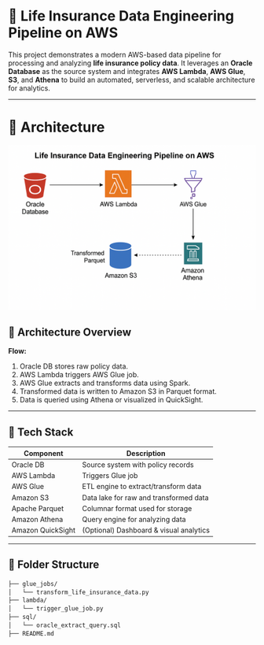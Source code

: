 # 🏥 Life Insurance Data Engineering Pipeline on AWS

This project demonstrates a modern AWS-based data pipeline for processing and analyzing **life insurance policy data**. It leverages an **Oracle Database** as the source system and integrates **AWS Lambda**, **AWS Glue**, **S3**, and **Athena** to build an automated, serverless, and scalable architecture for analytics.

---
# 🚀 Architecture
![Architecture Diagram](aws_data_fow.png)

## 🚀 Architecture Overview

**Flow:**

1. Oracle DB stores raw policy data.
2. AWS Lambda triggers AWS Glue job.
3. AWS Glue extracts and transforms data using Spark.
4. Transformed data is written to Amazon S3 in Parquet format.
5. Data is queried using Athena or visualized in QuickSight.

---

## 🧱 Tech Stack

| Component         | Description                               |
|------------------|-------------------------------------------|
| Oracle DB         | Source system with policy records         |
| AWS Lambda        | Triggers Glue job                         |
| AWS Glue          | ETL engine to extract/transform data      |
| Amazon S3         | Data lake for raw and transformed data    |
| Apache Parquet    | Columnar format used for storage          |
| Amazon Athena     | Query engine for analyzing data           |
| Amazon QuickSight | (Optional) Dashboard & visual analytics   |

---

## 📁 Folder Structure

```bash
├── glue_jobs/
│   └── transform_life_insurance_data.py
├── lambda/
│   └── trigger_glue_job.py
├── sql/
│   └── oracle_extract_query.sql
├── README.md
